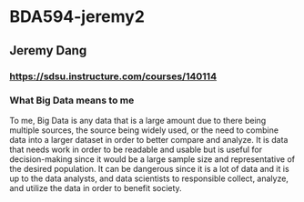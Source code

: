 # BDA594-jeremy2
## Jeremy Dang
### https://sdsu.instructure.com/courses/140114

### What Big Data means to me
To me, Big Data is any data that is a large amount due to there being multiple sources, the source being widely used, or the need to combine data into a larger dataset in order to better compare and analyze. It is data that needs work in order to be readable and usable but is useful for decision-making since it would be a large sample size and representative of the desired population. It can be dangerous since it is a lot of data and it is up to the data analysts, and data scientists to responsible collect, analyze, and utilize the data in order to benefit society.
